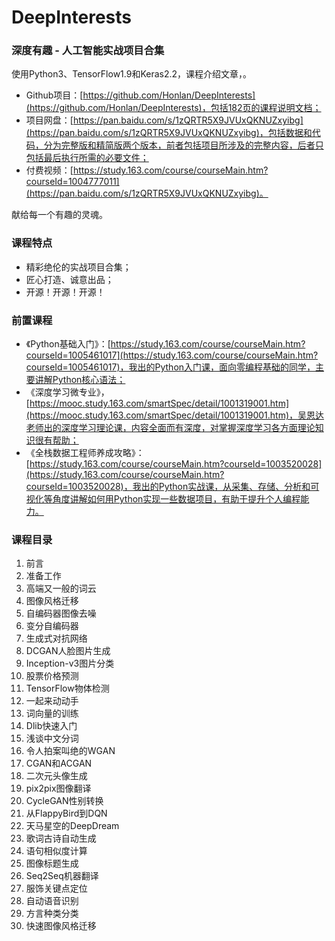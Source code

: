# DeepInterests

### 深度有趣 - 人工智能实战项目合集

使用Python3、TensorFlow1.9和Keras2.2，课程介绍文章，[]()。

- Github项目：[https://github.com/Honlan/DeepInterests](https://github.com/Honlan/DeepInterests)，包括182页的课程说明文档；
- 项目网盘：[https://pan.baidu.com/s/1zQRTR5X9JVUxQKNUZxyibg](https://pan.baidu.com/s/1zQRTR5X9JVUxQKNUZxyibg)，包括数据和代码，分为完整版和精简版两个版本，前者包括项目所涉及的完整内容，后者只包括最后执行所需的必要文件；
- 付费视频：[https://study.163.com/course/courseMain.htm?courseId=1004777011](https://pan.baidu.com/s/1zQRTR5X9JVUxQKNUZxyibg)。

献给每一个有趣的灵魂。

### 课程特点

- 精彩绝伦的实战项目合集；
- 匠心打造、诚意出品；
- 开源！开源！开源！

### 前置课程

- 《Python基础入门》：[https://study.163.com/course/courseMain.htm?courseId=1005461017](https://study.163.com/course/courseMain.htm?courseId=1005461017)，我出的Python入门课，面向零编程基础的同学，主要讲解Python核心语法；
- 《深度学习微专业》，[https://mooc.study.163.com/smartSpec/detail/1001319001.htm](https://mooc.study.163.com/smartSpec/detail/1001319001.htm)，吴恩达老师出的深度学习理论课，内容全面而有深度，对掌握深度学习各方面理论知识很有帮助；
- 《全栈数据工程师养成攻略》：[https://study.163.com/course/courseMain.htm?courseId=1003520028](https://study.163.com/course/courseMain.htm?courseId=1003520028)，我出的Python实战课，从采集、存储、分析和可视化等角度讲解如何用Python实现一些数据项目，有助于提升个人编程能力。

### 课程目录

01. 前言
02. 准备工作
03. 高端又一般的词云
04. 图像风格迁移
05. 自编码器图像去噪
06. 变分自编码器
07. 生成式对抗网络
08. DCGAN人脸图片生成
09. Inception-v3图片分类
10. 股票价格预测
11. TensorFlow物体检测
12. 一起来动动手
13. 词向量的训练
14. Dlib快速入门
15. 浅谈中文分词
16. 令人拍案叫绝的WGAN
17. CGAN和ACGAN
18. 二次元头像生成
19. pix2pix图像翻译
20. CycleGAN性别转换
21. 从FlappyBird到DQN
22. 天马星空的DeepDream
23. 歌词古诗自动生成
24. 语句相似度计算
25. 图像标题生成
26. Seq2Seq机器翻译
27. 服饰关键点定位
28. 自动语音识别
29. 方言种类分类
30. 快速图像风格迁移
